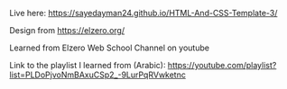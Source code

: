 
Live here: https://sayedayman24.github.io/HTML-And-CSS-Template-3/

Design from https://elzero.org/

Learned from Elzero Web School Channel on youtube

Link to the playlist I learned from (Arabic): https://youtube.com/playlist?list=PLDoPjvoNmBAxuCSp2_-9LurPqRVwketnc
